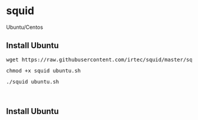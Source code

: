 # squid
Ubuntu/Centos
<h2>Install Ubuntu</h2>
<pre>wget https://raw.githubusercontent.com/irtec/squid/master/squid_ubuntu.sh</pre>
<pre>chmod +x squid_ubuntu.sh</pre>
<pre>./squid_ubuntu.sh</pre>
<br>
<h2>Install Ubuntu</h2>
